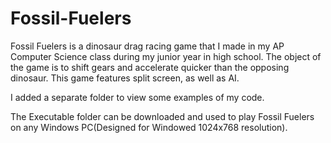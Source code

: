 # Fossil-Fuelers
Fossil Fuelers is a dinosaur drag racing game that I made in my AP Computer Science class during my junior year in high school. The object of the game is to shift gears and accelerate quicker than the opposing dinosaur. This game features split screen, as well as AI.

I added a separate folder to view some examples of my code.

The Executable folder can be downloaded and used to play Fossil Fuelers on any Windows PC(Designed for Windowed 1024x768 resolution).
